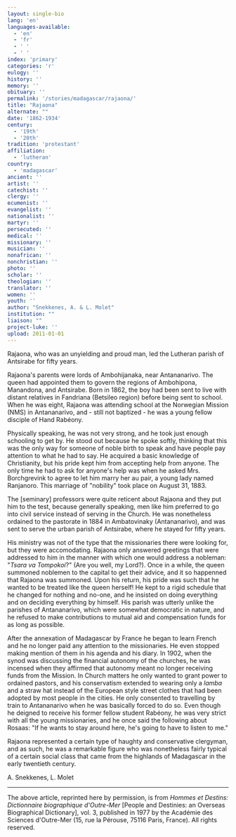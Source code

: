 ```yaml
---
layout: single-bio
lang: 'en'
languages-available:
  - 'en'
  - 'fr'
  - ' '
  - ' '
index: 'primary'
categories: 'r'
eulogy: ''
history: ''
memory: ''
obituary: ''
permalink: '/stories/madagascar/rajaona/'
title: "Rajaona"
alternate: ""
date: '1862-1934'
century:
  - '19th'
  - '20th'
tradition: 'protestant'
affiliation:
  - 'lutheran'
country:
  - 'madagascar'
ancient: ''
artist: ''
catechist: ''
clergy: ''
ecumenist: ''
evangelist: ''
nationalist: ''
martyr: ''
persecuted: ''
medical: ''
missionary: ''
musician: ''
nonafrican: ''
nonchristian: ''
photo: ''
scholar: ''
theologian: ''
translator: ''
women: ''
youth: ''
author: "Snekkenes, A. & L. Molet"
institution: ""
liaison: ""
project-luke: ''
upload: 2011-01-01
---
```




Rajaona, who was an unyielding and proud man, led the Lutheran parish of Antsirabe for fifty years.

Rajaona's parents were lords of Ambohijanaka, near Antananarivo. The queen had appointed them to govern the regions of Ambohipona, Manandona, and Antsirabe. Born in 1862, the boy had been sent to live with distant relatives in Fandriana (Betsileo region) before being sent to school. When he was eight, Rajaona was attending school at the Norwegian Mission (NMS) in Antananarivo, and - still not baptized - he was a young fellow disciple of Hand Rabéony.

Physically speaking, he was not very strong, and he took just enough schooling to get by. He stood out because he spoke softly, thinking that this was the only way for someone of noble birth to speak and have people pay attention to what he had to say. He acquired a basic knowledge of Christianity, but his pride kept him from accepting help from anyone. The only time he had to ask for anyone's help was when he asked Mrs. Borchgrevink to agree to let him marry her au pair, a young lady named Ranjanoro. This marriage of "nobility" took place on August 31, 1883.

The [seminary] professors were quite reticent about Rajaona and they put him to the test, because generally speaking, men like him preferred to go into civil service instead of serving in the Church. He was nonetheless ordained to the pastorate in 1884 in Ambatovinaky (Antananarivo), and was sent to serve the urban parish of Antsirabe, where he stayed for fifty years.

His ministry was not of the type that the missionaries there were looking for, but they were accomodating. Rajaona only answered greetings that were addressed to him in the manner with which one would address a nobleman: "*Tsara va Tompokoi*?" (Are you well, my Lord?). Once in a while, the queen summoned noblemen to the capital to get their advice, and it so happenned that Rajaona was summoned. Upon his return, his pride was such that he wanted to be treated like the queen herself! He kept to a rigid schedule that he changed for nothing and no-one, and he insisted on doing everything and on deciding everything by himself. His parish was utterly unlike the parishes of Antananarivo, which were somewhat democratic in nature, and he refused to make contributions to mutual aid and compensation funds for as long as possible.

After the annexation of Madagascar by France he began to learn French and he no longer paid any attention to the missionaries. He even stopped making mention of them in his agenda and his diary. In 1902, when the synod was discussing the financial autonomy of the churches, he was incensed when they affirmed that autonomy meant no longer receiving funds from the Mission. In Church matters he only wanted to grant power to ordained pastors, and his conservatism extended to wearing only a *lamba* and a straw hat instead of the European style street clothes that had been adopted by most people in the cities. He only consented to travelling by train to Antananarivo when he was basically forced to do so. Even though he deigned to receive his former fellow student Rabéony, he was very strict with all the young missionaries, and he once said the following about Rosaas: "If he wants to stay around here, he's going to have to listen to me."

Rajaona represented a certain type of haughty and conservative clergyman, and as such, he was a remarkable figure who was nonetheless fairly typical of a certain social class that came from the highlands of Madagascar in the early twentieth century.

A. Snekkenes, L. Molet

---

The above article, reprinted here by permission, is from *Hommes et Destins: Dictionnaire biographique d'Outre-Mer* [People and Destinies: an Overseas Biographical Dictionary], vol. 3, published in 1977 by the Académie des Sciences d'Outre-Mer (15, rue la Pérouse, 75116 Paris, France). All rights reserved.
